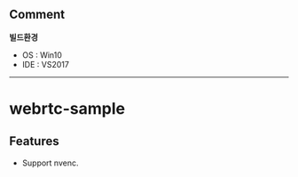 ## Comment

**빌드환경**

* OS : Win10
* IDE : VS2017

---

# webrtc-sample

## Features
 - Support nvenc.